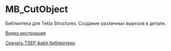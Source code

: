 # MB_CutObject
Библиотека для Tekla Structures. Создание различных вырезов в детали.

[Видео инструкция](https://youtu.be/xpkdFwVMbtk)

[Скачать TSEP файл библиотеки](https://github.com/MagicalBlade/MB_CutObject/releases/download/1.0/MB_CutObject_1.0.tsep)
